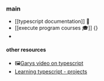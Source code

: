 ### main

- [[typescript documentation]] 📰
- [[execute program courses 🎓]] {}
- 
#### other resources

* 🖼[Garys video on typescript](https://www.youtube.com/watch?v=GrnBXhsr0ng&ab_channel=Programmed)
* [Learning typescript - projects ](https://github.com/LearningTypeScript/projects)

